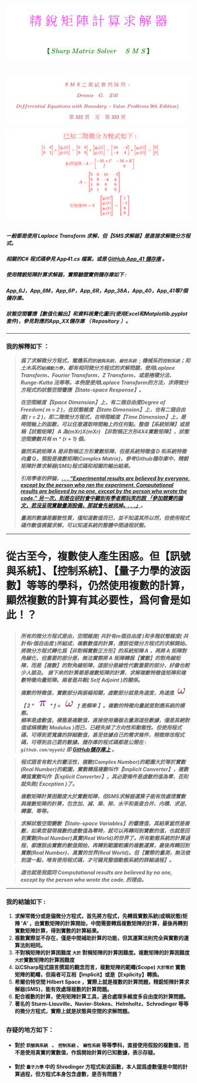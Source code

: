 <!--     App_CSharp   GitHub Repo       -->



<!-- 
#
# \[{   \color{Fuchsia}精\;銳\;矩\;陣\;計\;算\;求\;解\;器   }\]  
####  \[{  \color{Green} 【Sharp \; Matrix \; Solver \quad \; S\;M\;S】    }\]  
-->
![](Images/10-10-01.png)  



#
![](Images/10-25-01.png)  
<!--      
#### \[{   \color{Brown} S\;M\;S\;之\;測\;試\;實\;例\;採\;用\;:   }\]
#### \[{  \color{Brown} Dennis \quad G. \quad Zill     }\]  
#### \[{  \color{Brown} Differential \; Equations \; with \; Boundary-Value \; Problems \; 9th \; Edition )  }\]  
#### \[{    \color{Brown} 第 \; 322 \; 頁 \quad 至 \quad 第 \; 323 \; 頁        }\]  
-->  



![](Images/10-25-02.png)    
<!--    
###  \[{   \color{Red}  已知二階微分方程式如下 :    }\]

###### \[{  \color{Red} \begin{bmatrix} 1 & 0 \\ 0 & 1 \end{bmatrix} \ast \begin{bmatrix} \ddot{y_0}(t) \\ \ddot{y_1}(t) \end{bmatrix} + \begin{bmatrix} 0 & 0 \\ 0 & 0 \end{bmatrix} \ast \begin{bmatrix} \dot{y_0}(t) \\ \dot{y_1}(t) \end{bmatrix} + \begin{bmatrix} 10 & -4 \\ -4 & 4 \end{bmatrix} \ast \begin{bmatrix} y_0(t) \\ y_1(t) \end{bmatrix} = \begin{bmatrix} 0 \\ 0 \end{bmatrix}  }\] 
######  \[{ \color{Red} 系統矩陣: A = \begin{bmatrix} -M_i\ast C & -M_i\ast K \\ I & 0 \end{bmatrix} }\]
######  \[{  \color{Red} A = \begin{bmatrix} 0 & 0 & 10 & -4 \\ 0 & 0 & -4 & 4 \\ 1 & 0 & 0 & 0 \\ 0 & 1 & 0 & 0 \end{bmatrix} }\] 
###### \[{  \color{Red}  初始值@t = 0 \quad  \begin{bmatrix} \dot{y_0}(t) \\ \dot{y_1}(t) \\ y_0(t) \\ y_1(t) \end{bmatrix} = \begin{bmatrix} 1 \\ -1 \\ 0 \\ 0  \end{bmatrix}  }\]  
-->  



##
##### 一般都是使用 Laplace Transform 求解，但【SMS求解器】是直接求解微分方程式。
##### 相關的C# 程式碼參見 App41.cs 檔案，或是 [GitHub App_41 儲存庫](https://github.com/myyeh2/App_41) 。
##### 使用精銳矩陣計算求解器，實際驗證實例儲存庫如下 :      
##### App_6J，App_6M，App_6P，App_6R，App_38A，App_40，App_41等7個儲存庫。 
##### 狀態空間響應【數值化輸出】和資料視覺化圖示(使用Excel和Matplotlib.pyplot套件)，參見對應的App_XX儲存庫 （ Repository ）。


---  

### 我的解釋如下 ： 

>  ***爲了求解微分方程式，電機系的```訊號與系統```、```線性系統 ```; 機械系的```控制系統```；和土木系的```結構動力學```，都有相同微分方程式的求解問題，使用Laplace Transform、Fourier Transform、Z Transform、或是捲積分法、Runge-Kutta 法等等。本例是使用Laplace Transform的方法，求得微分方程式的狀態空間響應【State-space Response】。*** 
>
>   ***在空間維度【Space Dimension】上，有二個自由度Degree of Freedom( m = 2 )，在狀態維度【State Dimension】上，也有二個自由度( r = 2 )，即二階微分方程式，在時間維度【Time Dimension】上，是時間軸上的函數，可以任意選取時間軸上的任何點。整個【系統矩陣】或是稱【狀態矩陣】 A 為(mXr)X(mXr) 【非對稱正方形4X4實數矩陣】，狀態空間變數共有 m * (r + 1) 個。*** 
>
>  ***雖然系統矩陣 A 是非對稱正方形實數矩陣，但是系統特徵值 D 和系統特徵向量 Q，預設是複數矩陣(Complex Matrix)，參考Github儲存庫中，精銳矩陣計算求解器(SMS)程式碼和相關的輸出結果。*** 
>
>  ***引用學者的評論，[. . . “Experimental results are believed by everyone, except by the person who ran the experiment. Computational results are believed by no one, except by the person who wrote the code.”  另一次，則是在研討會中聽到有學者開玩笑的說 「參加競賽的論文，若沒呈現實驗量測設備，那就會先被挑掉。. . .」](http://www.etop.org.tw/index.php?d=epp&c=epp13911&m=show&id=646)。*** 
>
>  ***量測的數據是離散性質，僅知道數值而已，並不知道其所以然，但使用程式碼作數值模擬求解，可以知道系統的整體中間過程狀態。***  

---  


# 從古至今，複數使人產生困惑。但【訊號與系統】、【控制系統】、【量子力學的波函數】等等的學科，仍然使用複數的計算，顯然複數的計算有其必要性，爲何會是如此！？
##  



> ***所有的微分方程式是由，空間維度( 共計有m個自由度 )和多階狀態維度( 共計有r個自由度 )所組成，複數數值的計算，應該從微分方程式的求解開始。***  
> ***將微分方程式轉化爲【非對稱實數正方形】的系統矩陣 A ，再將 A 矩陣對角線化，但重要的部分是，無法實際將 A 矩陣轉爲【實數】的對角線矩陣，而是【複數】的對角線矩陣，這部分是線性代數重要的部分，好像也較少人談及。*** 
> ***接下來的計算都是複數矩陣的計算，求解複數特徵值矩陣和複數特徵向量矩陣。兩者是共軛( Self Adjoint )的關係。***   
> ***複數的特徵值，實數部分與振幅相關，虛數部分就是角速度，角速度![](Images/Omega.png) 【 2 * ![](Images/pi.png) * f = ![](Images/Omega.png) f 是頻率 】。複數的特徵向量就是對應系統的模態。***      
> ***頻率是虛數值，模態是複數值，直接使用儀器去量測這些數據，僅是其絕對值或稱模數( Modulus )而已，已經失掉了方向性和動態性。但使用程式碼，可得到更寬廣的詳細數值，甚至依據自己的需求條件，稍微修改程式碼，可得到自己要的數據。儲存庫的程式碼都是公開在 : ```github.com/myyeh2``` 即  [GitHub儲存庫上](https://github.com/myyeh2) 。*** 

> ***程式語言有較大的靈活性，複數(Complex Number)的範圍大於等於實數(Real Number)的範圍，實數轉爲複數叫作【Implicit Converter】，複數轉爲實數叫作【Explicit Converter】，其必要條件是虛數的值為零，否則就失敗( Exception )了。***  
>
> ***複數矩陣計算困難度大於實數矩陣，但SMS求解器運算子能有效處理實數與複數矩陣的計算，包含加、減、乘、除、水平和垂直合并、内積、求逆、轉置、等等。***      

> ***求解狀態空間變數【State-space Variables】的響應值，其結果當然是複數，如果您發現複數的虛數值為零時，就可以再轉囘到實數的值，也就是回到實數(Real Number)真實(Real World)的世界了。所有動態系統的計算過程，都應該由實數的數值開始，再轉到範圍較廣的複數運算，最後再轉回到實數(Real Number)、真實的世界(Real World)。但【實際的量測，無法做到這一點，唯有使用程式碼，才可窺見整個動態系統的詳細過程】。***

>  ***這也就是我認同 **Computational results are believed by no one, except by the person who wrote the code.** 的理由。***  


<!--      
量測的數據是離散性質，而且動態系統的部分數據，無法精準量測，譬如角速度![](Images/Omega.png) 【 2 * ![](Images/pi.png) * f = ![](Images/Omega.png) f 是頻率 】 和 模態 ( Mode shape ) ， 頻率是虛數值和模態是複數，但量測的數據，是C#程式碼輸出【複數數據】的絕對值，或稱模數( Modulus )。動態系統中，設 A 是實數系統矩陣( 或稱狀態矩陣 )，求得複數的特徵值，其中實數的部分與振幅有關，虛數的部分是角速度，複數的特徵向量是模態。但量測僅能測得狀態空間變數( State-space Variables )的實數數據。但使用程式碼，可得到更寬廣的詳細數值，參見儲存庫的程式碼，甚至依據自己的需求條件，稍微修改程式碼，可得到自己要的數據，本儲存庫的程式碼，除了 ```Matrix_0.dll``` 檔案外，都是公開在 ```github/myyeh2``` 上。 

從古至今，複數使人產生困惑，但```訊號與系統``` 、 ```控制系統``` 、 ```量子力學的波函數``` 等等的學科，仍然需要使用複數的計算。所有**多維度多階的數值計算**，應該從【實數】的系統矩陣 A 開始，將 A 矩陣對角化，但重要的部分是，無法實際轉爲【實數的對角線矩陣】，必需使用【複數的對角線矩陣】，這部分是線性代數最重要的部分，好像也較少人談及，接下來就是求解特徵向量。複數的特徵值與特徵向量是共軛( Self Adjoint )的關係，也就就是對應的複數頻率與與複數模態。我們知道複數矩陣的計算 —— 任何複數與複數的運算、或是複數與實數的運算，其結果都是複數。或許有人會懷疑如果是共軛的關係，結果是實數。但以C#程式語言的眼光來看，複數(Complex Number)的範圍大於等於實數(Real Number)的範圍，實數轉爲複數叫作【Implicit Converter】，複數轉爲實數叫作【Explicit Converter】，其必要條件是虛數的值為零，否則就失敗( Exception )了。故接下來的計算都是複數矩陣的計算了，我們求解狀態空間變數【State-space Variables】的響應值，其結果當然是複數，如果您發現複數的虛數值為零時，就可以再轉囘到實數的值，也就是回到實數(Real Number)真實(Real World)的世界了。所有動態系統的計算過程，都應該由實數的數值開始，再轉到範圍較廣的複數運算，最後再轉回到實數(Real Number)、真實的世界(Real World)。但【實際的量測，無法做到這一點，唯有使用程式碼，才可窺見整個動態系統的詳細過程】。 這也就是我認同 **Computational results are believed by no one, except by the person who wrote the code.** 的理由。 
##  
--> 

--- 

### 我的結論如下 :   

1. **求解常微分或是偏微分方程式，首先將方程式，先轉爲實數系統(或稱狀態)矩陣 'A' ，由實數矩陣的計算開始，中間需要轉爲複數矩陣的計算，最後再轉到實數矩陣計算，得到實數的計算結果。**
2. **複數實際並不存在，僅是中間補助計算的功能，但其運算法則完全與實數的運算法則相同。**
3. **不對稱矩陣的計算困難度 ```大於``` 對稱矩陣的計算困難度。複數矩陣的計算困難度 ```大於```實數矩陣的計算困難度** 
4. **以CSharp程式語言撰寫的觀念而言，複數矩陣的範疇(Scope) ```大於等於``` 實數矩陣的範疇，但兩者可互相【Implicit】或是【Explicity】轉換。** 
5. **希爾伯特空間 Hilbert Space ，實際上就是複數的計算問題，精銳矩陣計算求解器(SMS)，能有效處理複數的計算問題。** 
6. **配合複數的計算，使用矩陣計算工具，適合處理多維度多自由度的計算問題。**  
7. **著名的 Sturm-Liouville、Navier-Stokes、Helmholtz、Schrodinger 等等的微分方程式，實際上就是狀態與空間的求解問題。**  
##

### 存疑的地方如下： 
#### 
* **對於 ```訊號與系統 ``` 、 ```控制系統``` 、 ```線性系統``` 等等學科，直接使用假設的複數值，而不是使用真實的實數值，作爲開始計算的已知數據，表示存疑。** 
#### 
* **對於 ```量子力學``` 中的 Shrodinger 方程式和波函數，本人認爲虛數僅是中間的計算過程，但方程式本身包含虛數，是否有問題？**  
 


##

